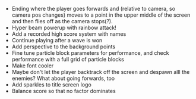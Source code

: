 - Ending where the player goes forwards and (relative to camera, so camera pos changes) moves to a point in the upper middle of the screen and then flies off as the camera stops(?).
- Hyper beam powerup with rainbow attack!
- Add a recorded high score system with names
- Continue playing after a wave is won
- Add perspective to the background points
- Fine tune particle block parameters for performance, and check performance with a full grid of particle blocks
- Make font cooler
- Maybe don't let the player backtrack off the screen and despawn alll the enemies? What about going forwards, too
- Add sparkles to title screen logo
- Balance score so that no factor dominates
